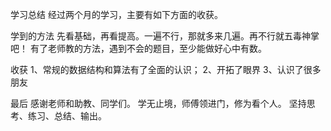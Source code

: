 学习总结
经过两个月的学习，主要有如下方面的收获。

学到的方法
先看基础，再看提高。一遍不行，那就多来几遍。再不行就五毒神掌吧！
有了老师教的方法，遇到不会的题目，至少能做好心中有数。

收获
1、常规的数据结构和算法有了全面的认识；
2、开拓了眼界
3、认识了很多朋友

最后
感谢老师和助教、同学们。
学无止境，师傅领进门，修为看个人。
坚持思考、练习、总结、输出。